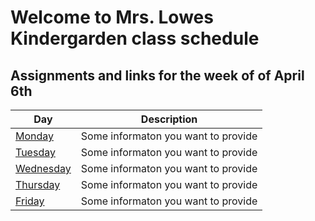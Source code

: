 # Welcome to Mrs. Lowes Kindergarden class schedule

## Assignments and links for the week of of April 6th

|Day|Description |
|---|---|
|[Monday](./Week-04-06-2020/monday.md)| Some informaton you want to provide|
|[Tuesday](./Week-04-06-2020/tuesday.md)| Some informaton you want to provide|
|[Wednesday](./Week-04-06-2020/wednesday.md)| Some informaton you want to provide|
|[Thursday](./Week-04-06-2020/thursday.md)| Some informaton you want to provide|
|[Friday](./Week-04-06-2020/friday.md)| Some informaton you want to provide|
